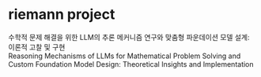 # riemann project
수학적 문제 해결을 위한 LLM의 추론 메커니즘 연구와 맞춤형 파운데이션 모델 설계: 이론적 고찰 및 구현  
Reasoning Mechanisms of LLMs for Mathematical Problem Solving and Custom Foundation Model Design: Theoretical Insights and Implementation

